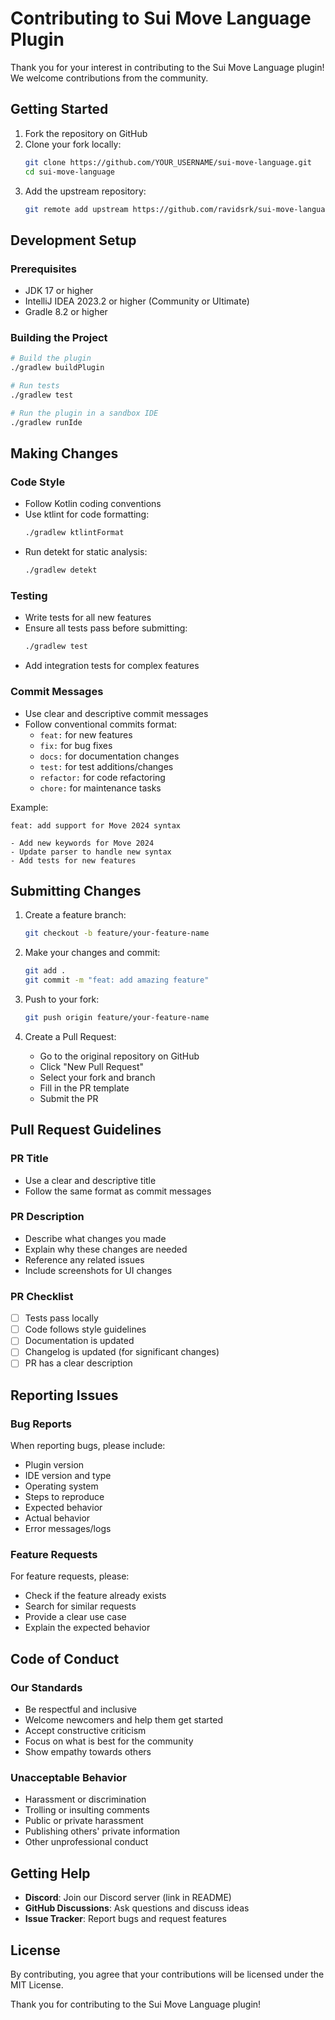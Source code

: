 # Contributing to Sui Move Language Plugin

Thank you for your interest in contributing to the Sui Move Language plugin! We welcome contributions from the community.

## Getting Started

1. Fork the repository on GitHub
2. Clone your fork locally:
   ```bash
   git clone https://github.com/YOUR_USERNAME/sui-move-language.git
   cd sui-move-language
   ```
3. Add the upstream repository:
   ```bash
   git remote add upstream https://github.com/ravidsrk/sui-move-language.git
   ```

## Development Setup

### Prerequisites
- JDK 17 or higher
- IntelliJ IDEA 2023.2 or higher (Community or Ultimate)
- Gradle 8.2 or higher

### Building the Project
```bash
# Build the plugin
./gradlew buildPlugin

# Run tests
./gradlew test

# Run the plugin in a sandbox IDE
./gradlew runIde
```

## Making Changes

### Code Style
- Follow Kotlin coding conventions
- Use ktlint for code formatting:
  ```bash
  ./gradlew ktlintFormat
  ```
- Run detekt for static analysis:
  ```bash
  ./gradlew detekt
  ```

### Testing
- Write tests for all new features
- Ensure all tests pass before submitting:
  ```bash
  ./gradlew test
  ```
- Add integration tests for complex features

### Commit Messages
- Use clear and descriptive commit messages
- Follow conventional commits format:
  - `feat:` for new features
  - `fix:` for bug fixes
  - `docs:` for documentation changes
  - `test:` for test additions/changes
  - `refactor:` for code refactoring
  - `chore:` for maintenance tasks

Example:
```
feat: add support for Move 2024 syntax

- Add new keywords for Move 2024
- Update parser to handle new syntax
- Add tests for new features
```

## Submitting Changes

1. Create a feature branch:
   ```bash
   git checkout -b feature/your-feature-name
   ```

2. Make your changes and commit:
   ```bash
   git add .
   git commit -m "feat: add amazing feature"
   ```

3. Push to your fork:
   ```bash
   git push origin feature/your-feature-name
   ```

4. Create a Pull Request:
   - Go to the original repository on GitHub
   - Click "New Pull Request"
   - Select your fork and branch
   - Fill in the PR template
   - Submit the PR

## Pull Request Guidelines

### PR Title
- Use a clear and descriptive title
- Follow the same format as commit messages

### PR Description
- Describe what changes you made
- Explain why these changes are needed
- Reference any related issues
- Include screenshots for UI changes

### PR Checklist
- [ ] Tests pass locally
- [ ] Code follows style guidelines
- [ ] Documentation is updated
- [ ] Changelog is updated (for significant changes)
- [ ] PR has a clear description

## Reporting Issues

### Bug Reports
When reporting bugs, please include:
- Plugin version
- IDE version and type
- Operating system
- Steps to reproduce
- Expected behavior
- Actual behavior
- Error messages/logs

### Feature Requests
For feature requests, please:
- Check if the feature already exists
- Search for similar requests
- Provide a clear use case
- Explain the expected behavior

## Code of Conduct

### Our Standards
- Be respectful and inclusive
- Welcome newcomers and help them get started
- Accept constructive criticism
- Focus on what is best for the community
- Show empathy towards others

### Unacceptable Behavior
- Harassment or discrimination
- Trolling or insulting comments
- Public or private harassment
- Publishing others' private information
- Other unprofessional conduct

## Getting Help

- **Discord**: Join our Discord server (link in README)
- **GitHub Discussions**: Ask questions and discuss ideas
- **Issue Tracker**: Report bugs and request features

## License

By contributing, you agree that your contributions will be licensed under the MIT License.

Thank you for contributing to the Sui Move Language plugin!
